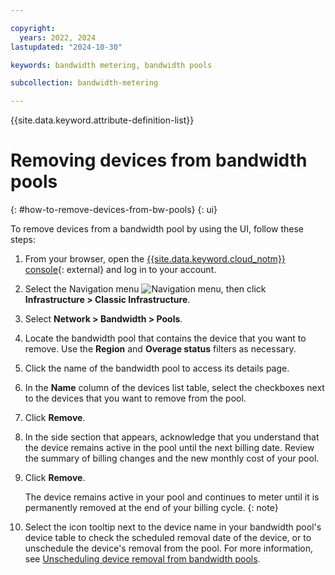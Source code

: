 ```yaml
---

copyright:
  years: 2022, 2024
lastupdated: "2024-10-30"

keywords: bandwidth metering, bandwidth pools

subcollection: bandwidth-metering

---
```


{{site.data.keyword.attribute-definition-list}}

# Removing devices from bandwidth pools
{: #how-to-remove-devices-from-bw-pools}
{: ui}

To remove devices from a bandwidth pool by using the UI, follow these steps:

1. From your browser, open the [{{site.data.keyword.cloud_notm}} console](/login){: external} and log in to your account.
1. Select the Navigation menu ![Navigation menu](../icons/icon_hamburger.svg), then click **Infrastructure > Classic Infrastructure**.
1. Select **Network > Bandwidth > Pools**.
1. Locate the bandwidth pool that contains the device that you want to remove. Use the **Region** and **Overage status** filters as necessary.
1. Click the name of the bandwidth pool to access its details page.
1. In the **Name** column of the devices list table, select the checkboxes next to the devices that you want to remove from the pool. 
1. Click **Remove**. 
1. In the side section that appears, acknowledge that you understand that the device remains active in the pool until the next billing date. Review the summary of billing changes and the new monthly cost of your pool.
1. Click **Remove**. 

   The device remains active in your pool and continues to meter until it is permanently removed at the end of your billing cycle. 
   {: note}

1. Select the icon tooltip next to the device name in your bandwidth pool's device table to check the scheduled removal date of the device, or to unschedule the device's removal from the pool. For more information, see [Unscheduling device removal from bandwidth pools](/docs/bandwidth-metering?topic=bandwidth-metering-how-to-unschedule-device-removal-from-bw-pools&interface=ui).
